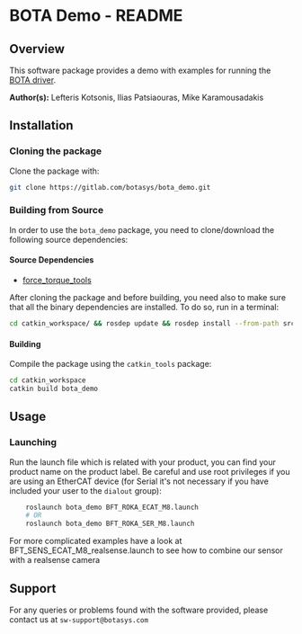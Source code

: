 # BOTA Demo - README

## Overview

This software package provides a demo with examples for running the [BOTA driver](https://gitlab.com/botasys/bota_driver).

**Author(s):** Lefteris Kotsonis, Ilias Patsiaouras, Mike Karamousadakis


## Installation

### Cloning the package

Clone the package with:

```bash
git clone https://gitlab.com/botasys/bota_demo.git
```

### Building from Source

In order to use the `bota_demo` package, you need to clone/download the following source dependencies:

#### Source Dependencies

- [force_torque_tools](https://github.com/kth-ros-pkg/force_torque_tools/tree/kinetic)

After cloning the package and before building, you need also to make sure that all the binary dependencies are installed. To do so, run in a terminal:

```bash
cd catkin_workspace/ && rosdep update && rosdep install --from-path src --ignore-src -y
```

#### Building

Compile the package using the `catkin_tools` package:
   
```bash
cd catkin_workspace
catkin build bota_demo
```

## Usage

### Launching

Run the launch file which is related with your product, you can find your product name on the product label. Be careful and use root privileges if you are using an EtherCAT device (for Serial it's not necessary if you have included your user to the `dialout` group):

```bash
    roslaunch bota_demo BFT_ROKA_ECAT_M8.launch
    # OR
    roslaunch bota_demo BFT_ROKA_SER_M8.launch
```

For more complicated examples have a look at BFT_SENS_ECAT_M8_realsense.launch to see how to combine our sensor with a realsense camera

## Support

For any queries or problems found with the software provided, please contact us at `sw-support@botasys.com`
